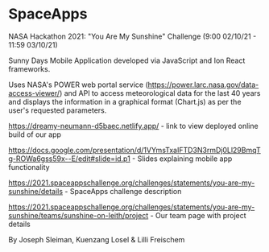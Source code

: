 # SpaceApps
NASA Hackathon 2021: "You Are My Sunshine" Challenge (9:00 02/10/21 - 11:59 03/10/21)

Sunny Days Mobile Application developed via JavaScript and Ion React frameworks.

Uses NASA's POWER web portal service (https://power.larc.nasa.gov/data-access-viewer/) and API to access meteorological data for the last 40 years and displays the information in a graphical format (Chart.js) as per the user's requested parameters. 

https://dreamy-neumann-d5baec.netlify.app/ - link to view deployed online build of our app

https://docs.google.com/presentation/d/1VYmsTxaIFTD3N3rmDj0Ll29BmqTg-ROWa6gss59x--E/edit#slide=id.p1 - Slides explaining mobile app functionality

https://2021.spaceappschallenge.org/challenges/statements/you-are-my-sunshine/details - SpaceApps challenge description

https://2021.spaceappschallenge.org/challenges/statements/you-are-my-sunshine/teams/sunshine-on-leith/project - Our team page with project details

By Joseph Sleiman, Kuenzang Losel & Lilli Freischem
